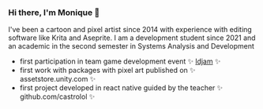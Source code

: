 ### Hi there, I'm Monique 👋

I've been a cartoon and pixel artist since 2014 with experience with editing software like Krita and Aseprite.
I am a development student since 2021 and an academic in the second semester in Systems Analysis and Development
- first participation in team game development event  ✨  [ldjam](https://ldjam.com/) ✨
- first work with packages with pixel art published on ✨ assetstore.unity.com  ✨
- first project developed in react native guided by the teacher ✨ github.com/castrolol ✨



<!--
**Rizzardd/Rizzardd** is a ✨ _special_ ✨ repository because its `README.md` (this file) appears on your GitHub profile.

Here are some ideas to get you started:

- 🔭 I’m currently working on ...
- 🌱 I’m currently learning ...
- 👯 I’m looking to collaborate on ...
- 🤔 I’m looking for help with ...
- 💬 Ask me about ...
- 📫 How to reach me: ...
- 😄 Pronouns: ...
- ⚡ Fun fact: ...
-->
